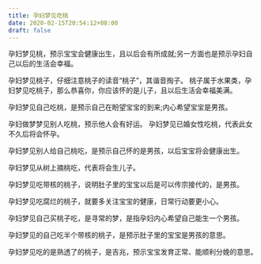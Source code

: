 ```yaml
---
title: 孕妇梦见吃桃
date: 2020-02-15T20:54:12+08:00
draft: false
---
```


孕妇梦见桃，预示宝宝会健康出生，且以后会有所成就;另一方面也是预示孕妇自己以后的生活会幸福。

孕妇梦见桃子，仔细注意桃子的读音“桃子”，其谐音掏子。
桃子属于水果类，孕妇梦见吃桃子，那么恭喜你，你应该怀的是儿子，且以后生活会幸福美满。

孕妇梦见自己吃桃，是预示自己在盼望宝宝的到来;内心希望宝宝是男孩。

孕妇做梦梦见别人吃桃，预示他人会有好运。
孕妇梦见已婚女性吃桃，代表此女不久后将会怀孕。

孕妇梦见别人给自己桃吃，是预示自己怀的是男孩，以后宝宝将会健康出生。

孕妇梦见从树上摘桃吃，代表将会生儿子。

孕妇梦见吃带核的桃子，说明肚子里的宝宝以后是可以传宗接代的，是男孩。

孕妇梦见吃腐烂的桃子，就要多关注宝宝的健康，日常行动要更小心。

孕妇梦见自己买桃子吃，是寻常的梦，是指孕妇内心希望自己能生一个男孩。

孕妇梦见的自己吃半个带核的桃子，是预示肚子里的宝宝是男孩的意思。

孕妇梦见吃的是熟透了的桃子，是吉兆，预示宝宝发育正常、能顺利分娩的意思。
